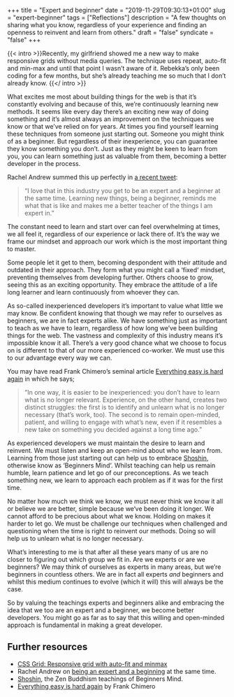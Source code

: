 +++
title = "Expert and beginner"
date = "2019-11-29T09:30:13+01:00"
slug = "expert-beginner"
tags = ["Reflections"]
description = "A few thoughts on sharing what you know, regardless of your experience and finding an openness to reinvent and learn from others."
draft = "false"
syndicate = "false"
+++

{{< intro >}}Recently, my girlfriend showed me a new way to make responsive grids without media queries. The technique uses repeat, auto-fit and min-max and until that point I wasn’t aware of it. Rebekka’s only been coding for a few months, but she’s already teaching me so much that I don’t already know. {{</ intro >}}

What excites me most about building things for the web is that it’s constantly evolving and because of this, we’re continuously learning new methods. It seems like every day there’s an exciting new way of doing something and it’s almost always an improvement on the techniques we know or that we’ve relied on for years. At times you find yourself learning these techniques from someone just starting out. Someone you might think of as a beginner. But regardless of their inexperience, you can guarantee they know something you don’t. Just as they might be keen to learn from you, you can learn something just as valuable from them, becoming a better developer in the process.
 
Rachel Andrew summed this up perfectly in [a recent tweet](https://twitter.com/rachelandrew/status/1096807596462403584):

> “I love that in this industry you get to be an expert and a beginner at the same time. Learning new things, being a beginner, reminds me what that is like and makes me a better teacher of the things I am expert in.”

The constant need to learn and start over can feel overwhelming at times, we all feel it, regardless of our experience or lack there of. It’s the way we frame our mindset and approach our work which is the most important thing to master.

Some people let it get to them, becoming despondent with their attitude and outdated in their approach. They form what you might call a ‘fixed‘ mindset, preventing themselves from developing further. Others choose to grow, seeing this as an exciting opportunity. They embrace the attitude of a life long learner and learn continuously from whoever they can.

As so-called inexperienced developers it’s important to value what little we may know. Be confident knowing that though we may refer to ourselves as beginners, we are in fact experts alike. We have something just as important to teach as we have to learn, regardless of how long we’ve been building things for the web. The vastness and complexity of this industry means it’s impossible know it all. There’s a very good chance what we choose to focus on is different to that of our more experienced co-worker. We must use this to our advantage every way we can.

You may have read Frank Chimero’s seminal article [Everything easy is hard again](https://frankchimero.com/writing/everything-easy-is-hard-again/|) in which he says; 

> ”In one way, it is easier to be inexperienced: you don’t have to learn what is no longer relevant. Experience, on the other hand, creates two distinct struggles: the first is to identify and unlearn what is no longer necessary (that’s work, too). The second is to remain open-minded, patient, and willing to engage with what’s new, even if it resembles a new take on something you decided against a long time ago.”

As experienced developers we must maintain the desire to learn and reinvent. We must listen and keep an open-mind about who we learn from. Learning from those just starting out can help us to embrace [Shoshin](https://en.wikipedia.org/wiki/Shoshin), otherwise know as ‘Beginners Mind‘. Whilst teaching can help us remain humble, learn patience and let go of our preconceptions. As we teach something new, we learn to approach each problem as if it was for the first time. 

No matter how much we think we know, we must never think we know it all or believe we are better, simple because we‘ve been doing it longer. We cannot afford to be precious about what we know. Holding on makes it harder to let go. We must be challenge our techniques when challenged and questioning when the time is right to reinvent our methods. Doing so will help us to unlearn what is no longer necessary. 

What’s interesting to me is that after all these years many of us are no closer to figuring out which group we fit in. Are we experts or are we beginners? We may think of ourselves as experts in many areas, but we’re beginners in countless others. We are in fact all experts *and* beginners and whilst this medium continues to evolve (which it will) this will always be the case.

So by valuing the teachings experts and beginners alike and embracing the idea that we too are an expert and a beginner, we become better developers. You might go as far as to say that this willing and open-minded approach is fundamental in making a great developer.
 

## Further resources

- [CSS Grid: Responsive grid with auto-fit and minmax](https://codepen.io/harrycresswell/pen/qLoNQj)
- Rachel Andrew on [being an expert and a beginning](https://twitter.com/rachelandrew/status/1096807596462403584) at the same time.
- [Shoshin](https://en.wikipedia.org/wiki/Shoshin), the Zen Buddhism teachings of Beginners Mind.
- [Everything easy is hard again](https://frankchimero.com/writing/everything-easy-is-hard-again/|) by Frank Chimero